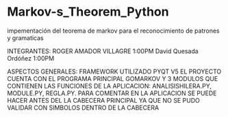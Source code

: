# Markov-s_Theorem_Python
impementación del teorema de markov para el reconocimiento de patrones y gramaticas

INTEGRANTES:
ROGER AMADOR VILLAGRE 1:00PM
David Quesada Ordóñez 1:00PM

ASPECTOS GENERALES:
FRAMEWORK UTILIZADO PYQT V5
EL PROYECTO CUENTA CON EL PROGRAMA PRINCIPAL GOMARKOV Y 3 MODULOS QUE CONTIENEN LAS FUNCIONES 
DE LA APLICACION: ANALISISHILERA.PY, MODULE.PY, REGLA.PY.
PARA COMENTAR EN LA APLICACION SE PUEDE HACER ANTES DEL LA CABECERA PRINCIPAL YA QUE NO SE PUDO VALIDAR CON SIMBOLOS DENTRO DE 
LA CABECERA
